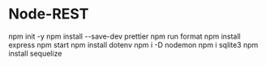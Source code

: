 # Node-REST

 npm init -y
 npm install --save-dev prettier
 npm run format
 npm install express
 npm start
 npm install dotenv
 npm i -D nodemon
 npm i sqlite3
 npm install sequelize